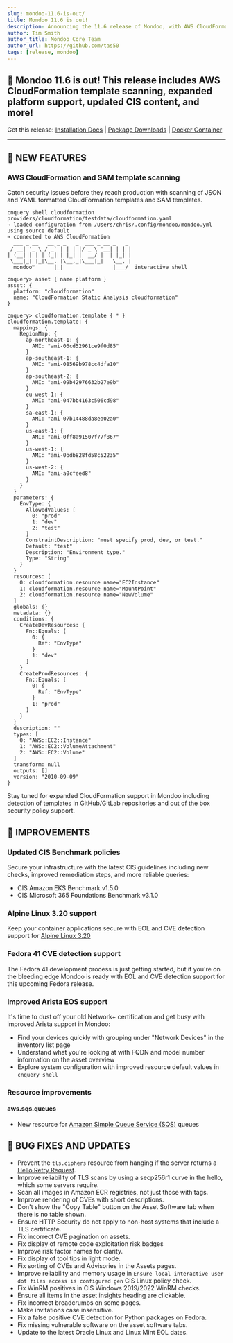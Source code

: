 ```yaml
---
slug: mondoo-11.6-is-out/
title: Mondoo 11.6 is out!
description: Announcing the 11.6 release of Mondoo, with AWS CloudFormation template scanning, expanded platform support, updated CIS content, and more!
author: Tim Smith
author_title: Mondoo Core Team
author_url: https://github.com/tas50
tags: [release, mondoo]
---
```


## 🥳 Mondoo 11.6 is out! This release includes AWS CloudFormation template scanning, expanded platform support, updated CIS content, and more!

Get this release: [Installation Docs](https://mondoo.com/docs/cnspec/) | [Package Downloads](https://releases.mondoo.com/cnspec/) | [Docker Container](https://hub.docker.com/r/mondoo/cnspec)

---

## 🎉 NEW FEATURES

### AWS CloudFormation and SAM template scanning

Catch security issues before they reach production with scanning of JSON and YAML formatted CloudFormation templates and SAM templates.

```text
cnquery shell cloudformation providers/cloudformation/testdata/cloudformation.yaml
→ loaded configuration from /Users/chris/.config/mondoo/mondoo.yml using source default
→ connected to AWS CloudFormation
  ___ _ __   __ _ _   _  ___ _ __ _   _
 / __| '_ \ / _` | | | |/ _ \ '__| | | |
| (__| | | | (_| | |_| |  __/ |  | |_| |
 \___|_| |_|\__, |\__,_|\___|_|   \__, |
  mondoo™      |_|                |___/  interactive shell

cnquery> asset { name platform }
asset: {
  platform: "cloudformation"
  name: "CloudFormation Static Analysis cloudformation"
}

cnquery> cloudformation.template { * }
cloudformation.template: {
  mappings: {
    RegionMap: {
      ap-northeast-1: {
        AMI: "ami-06cd52961ce9f0d85"
      }
      ap-southeast-1: {
        AMI: "ami-08569b978cc4dfa10"
      }
      ap-southeast-2: {
        AMI: "ami-09b42976632b27e9b"
      }
      eu-west-1: {
        AMI: "ami-047bb4163c506cd98"
      }
      sa-east-1: {
        AMI: "ami-07b14488da8ea02a0"
      }
      us-east-1: {
        AMI: "ami-0ff8a91507f77f867"
      }
      us-west-1: {
        AMI: "ami-0bdb828fd58c52235"
      }
      us-west-2: {
        AMI: "ami-a0cfeed8"
      }
    }
  }
  parameters: {
    EnvType: {
      AllowedValues: [
        0: "prod"
        1: "dev"
        2: "test"
      ]
      ConstraintDescription: "must specify prod, dev, or test."
      Default: "test"
      Description: "Environment type."
      Type: "String"
    }
  }
  resources: [
    0: cloudformation.resource name="EC2Instance"
    1: cloudformation.resource name="MountPoint"
    2: cloudformation.resource name="NewVolume"
  ]
  globals: {}
  metadata: {}
  conditions: {
    CreateDevResources: {
      Fn::Equals: [
        0: {
          Ref: "EnvType"
        }
        1: "dev"
      ]
    }
    CreateProdResources: {
      Fn::Equals: [
        0: {
          Ref: "EnvType"
        }
        1: "prod"
      ]
    }
  }
  description: ""
  types: [
    0: "AWS::EC2::Instance"
    1: "AWS::EC2::VolumeAttachment"
    2: "AWS::EC2::Volume"
  ]
  transform: null
  outputs: []
  version: "2010-09-09"
}
```

Stay tuned for expanded CloudFormation support in Mondoo including detection of templates in GitHub/GitLab repositories and out of the box security policy support.

## 🧹 IMPROVEMENTS

### Updated CIS Benchmark policies

Secure your infrastructure with the latest CIS guidelines including new checks, improved remediation steps, and more reliable queries:

- CIS Amazon EKS Benchmark v1.5.0
- CIS Microsoft 365 Foundations Benchmark v3.1.0

### Alpine Linux 3.20 support

Keep your container applications secure with EOL and CVE detection support for [Alpine Linux 3.20](https://alpinelinux.org/posts/Alpine-3.20.0-released.html)

### Fedora 41 CVE detection support

The Fedora 41 development process is just getting started, but if you're on the bleeding edge Mondoo is ready with EOL and CVE detection support for this upcoming Fedora release.

### Improved Arista EOS support

It's time to dust off your old Network+ certification and get busy with improved Arista support in Mondoo:

- Find your devices quickly with grouping under "Network Devices" in the inventory list page
- Understand what you're looking at with FQDN and model number information on the asset overview
- Explore system configuration with improved resource default values in `cnquery shell`

### Resource improvements

#### aws.sqs.queues

- New resource for [Amazon Simple Queue Service (SQS)](https://aws.amazon.com/sqs/) queues

## 🐛 BUG FIXES AND UPDATES

- Prevent the `tls.ciphers` resource from hanging if the server returns a [Hello Retry Request](https://www.rfc-editor.org/rfc/rfc8446#section-4.1.4).
- Improve reliability of TLS scans by using a secp256r1 curve in the hello, which some servers require.
- Scan all images in Amazon ECR registries, not just those with tags.
- Improve rendering of CVEs with short descriptions.
- Don't show the "Copy Table" button on the Asset Software tab when there is no table shown.
- Ensure HTTP Security do not apply to non-host systems that include a TLS certificate.
- Fix incorrect CVE pagination on assets.
- Fix display of remote code exploitation risk badges
- Improve risk factor names for clarity.
- Fix display of tool tips in light mode.
- Fix sorting of CVEs and Advisories in the Assets pages.
- Improve reliability and memory usage in `Ensure local interactive user dot files access is configured gen` CIS Linux policy check.
- Fix WinRM positives in CIS Windows 2019/2022 WinRM checks.
- Ensure all items in the asset insights heading are clickable.
- Fix incorrect breadcrumbs on some pages.
- Make invitations case insensitive.
- Fix a false positive CVE detection for Python packages on Fedora.
- Fix missing vulnerable software on the asset software tabs.
- Update to the latest Oracle Linux and Linux Mint EOL dates.

